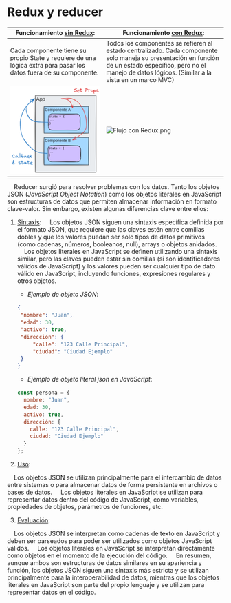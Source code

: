# Redux y reducer

| Funcionamiento <u>sin Redux</u>:                                                                                                                                  | Funcionamiento <u>con Redux</u>:                                                                                                                                                                                   |
| ----------------------------------------------------------------------------------------------------------------------------------------------------------------- | ------------------------------------------------------------------------------------------------------------------------------------------------------------------------------------------------------------------ |
| Cada componente tiene su propio State y requiere de una lógica extra para pasar los datos fuera de su componente.                                                 | Todos los componentes se refieren al estado centralizado. Cada componente solo maneja su presentación en función de un estado específico, pero no el manejo de datos lógicos. (Similar a la vista en un marco MVC) |
| <img title="" src="assets/Flujo%20sin%20Redux.png" alt="Flujo sin Redux.png" width="308" data-align="center" /> | <img title="" src="file:home/jaime/MyProjects/ProjectManagement/dodo/docs/assets/Flujo con Redux.png" alt="Flujo con Redux.png" width="376" data-align="center" />                                                  |

    Reducer surgió para resolver problemas con los datos. Tanto los objetos JSON (*JavaScript Object Notation*) como los objetos literales en JavaScript son estructuras de datos que permiten almacenar información en formato clave-valor. Sin embargo, existen algunas diferencias clave entre ellos:

1. <u>Sintaxis</u>:
       Los objetos JSON siguen una sintaxis específica definida por el formato JSON, que requiere que las claves estén entre comillas dobles y que los valores puedan ser solo tipos de datos primitivos (como cadenas, números, booleanos, null), arrays o objetos anidados.
       Los objetos literales en JavaScript se definen utilizando una sintaxis similar, pero las claves pueden estar sin comillas (si son identificadores válidos de JavaScript) y los valores pueden ser cualquier tipo de dato válido en JavaScript, incluyendo funciones, expresiones regulares y otros objetos.
   
   * *Ejemplo de objeto JSON*:
   
   ```json
   {
    "nombre": "Juan",
    "edad": 30,
    "activo": true,
    "dirección": {
        "calle": "123 Calle Principal",
        "ciudad": "Ciudad Ejemplo"
    }
   }
   ```
   
   * *Ejemplo de objeto literal json en JavaScript*:
   
   ```javascript
   const persona = {
     nombre: "Juan",
     edad: 30,
     activo: true,
     dirección: {
       calle: "123 Calle Principal",
       ciudad: "Ciudad Ejemplo"
     }
   };
   ```

2. <u>Uso</u>:

    Los objetos JSON se utilizan principalmente para el intercambio de datos entre sistemas o para almacenar datos de forma persistente en archivos o bases de datos.
    Los objetos literales en JavaScript se utilizan para representar datos dentro del código de JavaScript, como variables, propiedades de objetos, parámetros de funciones, etc.

3. <u>Evaluación</u>:

    Los objetos JSON se interpretan como cadenas de texto en JavaScript y deben ser parseados para poder ser utilizados como objetos JavaScript válidos.
    Los objetos literales en JavaScript se interpretan directamente como objetos en el momento de la ejecución del código.
    En resumen, aunque ambos son estructuras de datos similares en su apariencia y función, los objetos JSON siguen una sintaxis más estricta y se utilizan principalmente para la interoperabilidad de datos, mientras que los objetos literales en JavaScript son parte del propio lenguaje y se utilizan para representar datos en el código.
